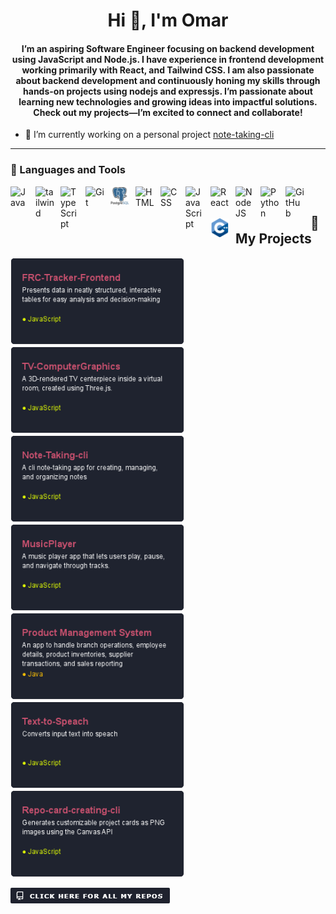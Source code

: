<h1 align="center">Hi 👋, I'm Omar</h1>
<h4 align="center">I’m an aspiring Software Engineer focusing on backend development using JavaScript and Node.js. I have experience in frontend development working primarily with React, and Tailwind CSS. I am also passionate about backend development and continuously honing my skills through hands-on projects using nodejs and expressjs. I’m passionate about learning new technologies and growing ideas into impactful solutions. Check out my projects—I’m excited to connect and collaborate!</h4>

- 🔭 I’m currently working on a personal project [note-taking-cli](https://github.com/Omar6624/note-taking-cli)

---

### 🧰 Languages and Tools

<img align="left" alt="Java" width="30px" style="padding-right:10px;" src="https://cdn.jsdelivr.net/gh/devicons/devicon/icons/java/java-original.svg"/>
<img align="left" alt="tailwind" width="30px" style="padding-right:10px;" src="https://www.vectorlogo.zone/logos/tailwindcss/tailwindcss-icon.svg" />
<img align="left" alt="TypeScript" width="30px" style="padding-right:10px;" src="https://cdn.jsdelivr.net/gh/devicons/devicon/icons/typescript/typescript-plain.svg" />
<img align="left" alt="Git" width="30px" style="padding-right:10px;" src="https://cdn.jsdelivr.net/gh/devicons/devicon/icons/git/git-original.svg" />
<img align="left" alt="postgressql" width="30px" style="padding-right:10px;" src="https://raw.githubusercontent.com/devicons/devicon/master/icons/postgresql/postgresql-original-wordmark.svg" />
<img align="left" alt="HTML" width="30px" style="padding-right:10px;" src="https://cdn.jsdelivr.net/gh/devicons/devicon/icons/html5/html5-plain.svg" />
<img align="left" alt="CSS" width="30px" style="padding-right:10px;" src="https://cdn.jsdelivr.net/gh/devicons/devicon/icons/css3/css3-plain.svg" />
<img align="left" alt="JavaScript" width="30px" style="padding-right:10px;" src="https://cdn.jsdelivr.net/gh/devicons/devicon/icons/javascript/javascript-plain.svg" />
<img align="left" alt="React" width="30px" style="padding-right:10px;" src="https://cdn.jsdelivr.net/gh/devicons/devicon/icons/react/react-original.svg" />
<img align="left" alt="NodeJS" width="30px" style="padding-right:10px;" src="https://cdn.jsdelivr.net/gh/devicons/devicon/icons/nodejs/nodejs-original.svg" />
<img align="left" alt="Python" width="30px" style="padding-right:10px;" src="https://cdn.jsdelivr.net/gh/devicons/devicon/icons/python/python-plain.svg" />
<img align="left" alt="GitHub" width="30px" style="padding-right:10px;" src="https://cdn.jsdelivr.net/gh/devicons/devicon/icons/github/github-original.svg" />
<img align="left" alt="cpp" width="30px" style="padding-right:10px;" src="https://raw.githubusercontent.com/devicons/devicon/master/icons/cplusplus/cplusplus-original.svg" />
<br />

<summary><h2>📘 My Projects</h2></summary>

  <!-- Repo info cards - https://github.com/anuraghazra/github-readme-stats -->
  <!-- Small repo cards (fork) - https://github.com/DenverCoder1/github-readme-stats -->
<p align="left">
<a href="https://github.com/Omar6624/FRC-Frontend"><img width="278" src="images\FRC-Tracker-Frontend.png" alt="FRC-Tracker-Frontend.png" style="border-radius: 8px"></a>
<a href="https://github.com/Omar6624/TV-ComputerGraphics"><img width="278" src="images\TV-ComputerGraphics.png" alt="TV-ComputerGraphics.png"style="border-radius: 8px"></a>
<a href="https://github.com/Omar6624/note-taking-cli"><img width="278" src="images\Note-Taking-cli.png" alt="Note-Taking-cli.png"style="border-radius: 8px"></a>
<a href="https://github.com/Omar6624/MusicPlayer"><img width="278" src="images\MusicPlayer.png" alt="MusicPlayer.png"style="border-radius: 8px"></a>
<a href="https://github.com/Omar6624/Product-management-system"><img width="278" src="images\Product Management System.png" alt="Product-management-system.png"style="border-radius: 8px"></a>
<a href="https://github.com/Omar6624/Text-to-speach"><img width="278" src="images\Text-to-Speach.png" alt="Text-to-speach.png"style="border-radius: 8px"></a>
<a href="https://github.com/Omar6624/git-repo-card-create"><img width="278" src="images\Repo-card-creating-cli.png" alt="Repo-card-creating-cli.png"style="border-radius: 8px"></a>

<a href="https://github.com/Omar6624?tab=repositories"><img alt="All Repositories" title="All Repositories" src="images\allrepo.png" style="border-radius: 2px" ></a>
